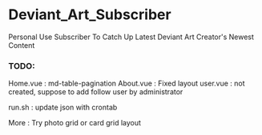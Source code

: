 # Deviant_Art_Subscriber
Personal Use Subscriber To Catch Up Latest Deviant Art Creator's Newest Content

### TODO:

Home.vue : md-table-pagination
About.vue : Fixed layout
user.vue : not created, suppose to add follow user by administrator

run.sh : update json with crontab

More : Try photo grid or card grid layout